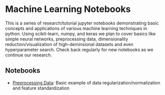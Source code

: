 # Machine Learning Notebooks

This is a series of research/tutorial jupyter notebooks demonstrating basic concepts and applications of various machine learning techniques in python. Using scikit-learn, numpy, and keras we plan to cover basics like simple neural networks, preprocessing data, dimensionality reduction/visualization of high-deminsional datasets and even hyperparameter search. Check back regularly for new notebooks as we continue our research.

## Notebooks

- [Preprocessing Data](notebooks/preprocessing.ipynb): Basic example of data regularization/normalization and feature standardization